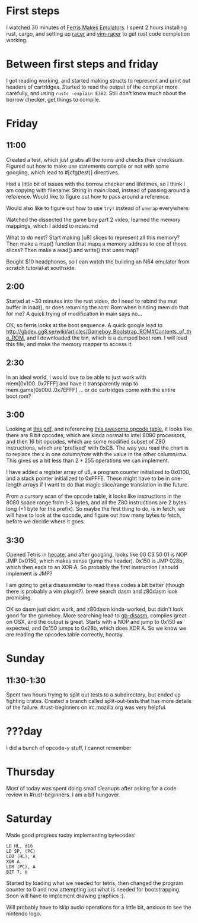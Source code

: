 # First steps

  I watched 30 minutes of [Ferris Makes Emulators](https://www.youtube.com/playlist?list=PL-sXmdrqqYYcznDg4xwAJWQgNL2gRray2). I spent 2 hours installing rust, cargo, and setting up [racer](https://github.com/phildawes/racer) and [vim-racer](https://github.com/racer-rust/vim-racer) to get rust code completion working.

# Between first steps and friday

  I got reading working, and started making structs to represent and print out headers of cartridges. Started to read the output of the compiler more carefully, and using `rustc -explain E382`. Still don't know much about the borrow checker, get things to compile.

# Friday

## 11:00

 Created a test, which just grabs all the roms and checks their checksum.
 Figured out how to make use statements compile or not with some googling, which lead to #[cfg(test)] directives.

 Had a little bit of issues with the borrow checker and lifetimes, so I think I am copying with filename: String in main::load, instead of passing around a reference. Would like to figure out how to pass around a reference.

 Would also like to figure out how to use `try!` instead of `unwrap` everywhere.

 Watched the dissected the game boy part 2 video, learned the memory mappings, which I added to notes.md

  What to do next?
    Start making [u8] slices to represent all this memory?
    Then make a map() function that maps a memory address to one of those slices?
    Then make a read() and write() that uses map?

  Bought $10 headphones, so I can watch the building an N64 emulator from scratch tutorial at southside.

## 2:00

  Started at ~30 minutes into the rust video, do I need to rebind the mut buffer in load(), or does returning the rom::Rom when binding mem do that for me?
  A quick trying of modification in main says no...

  OK, so ferris looks at the boot sequence. A quick google lead to http://gbdev.gg8.se/wiki/articles/Gameboy_Bootstrap_ROM#Contents_of_the_ROM, and I downloaded the bin, which is a dumped boot rom. I will load this file, and make the memory mapper to access it.

## 2:30

  In an ideal world, I would love to be able to just work with mem[0x100..0x7FFF] and have it transparently map to mem.game[0x000..0x7EFFF] ... or do cartridges come with the entire boot.rom?

## 3:00

  Looking at [this pdf](http://www.codeslinger.co.uk/pages/projects/gameboy/files/GB.pdf), and referencing [this awesome opcode table](http://www.pastraiser.com/cpu/gameboy/gameboy_opcodes.html), it looks like there are 8 bit opcodes, which are kinda normal to intel 8080 processors, and then 16 bit opcodes, which are some modified subset of Z80 instructions, which are 'prefixed' with 0xCB. The way you read the chart is to replace the x in one column/row with the value in the other column/row. This gives us a bit less than 2 * 255 operations we can implement.

  I have added a register array of u8, a program counter initialized to 0x0100, and a stack pointer initialized to 0xFFFE. These might have to be in one-length arrays if I want to do that magic slice/range translation in the future.

  From a cursory scan of the opcode table, it looks like instructions in the 8080 space range from 1-3 bytes, and all the Z80 instructions are 2 bytes long (+1 byte for the prefix). So maybe the first thing to do, is in fetch, we will have to look at the opcode, and figure out how many bytes to fetch, before we decide where it goes.

## 3:30

  Opened Tetris in [hecate](), and after googling, looks like 00 C3 50 01 is NOP JMP 0x0150, which makes sense (jump the header). 0x150 is JMP 028b, which then eads to an XOR A. So probably the first instruction I should implement is JMP?

  I am going to get a disassembler to read these codes a bit better (though there is probably a vim plugin?). brew search dasm and z80dasm look promising.

  OK so dasm just didnt work, and z80dasm kinda-worked, but didn't look good for the gameboy. More searching lead to [gb-disasm](https://github.com/mmuszkow/gb-disasm), compiles great on OSX, and the output is great. Starts with a NOP and jump to 0x150 as expected, and 0x150 jumps to 0x28b, which does XOR A. So we know we are reading the opcodes table correctly, hooray.

# Sunday

## 11:30-1:30

Spent two hours trying to split out tests to a subdirectory, but ended up fighting crates. Created a branch called split-out-tests that has more details of the failure. #rust-beginners on irc.mozilla.org was very helpful.

# ???day

I did a bunch of opcode-y stuff, I cannot remember

# Thursday

Most of today was spent doing small cleanups after asking for a code review in #rust-beginners. I am a bit hungover.

# Saturday

Made good progress today implementing bytecodes:

    LD HL, d16
    LD SP, (PC)
    LDD (HL), A
    XOR A
    LDH (PC), A
    BIT 7, H

Started by loading what we needed for tetris, then changed the program counter to 0 and now attempting just
what is needed for bootstrapping. Soon will have to implement drawing graphics :).

Will probably have to skip audio operations for a little bit, anxious to see the nintendo logo.
